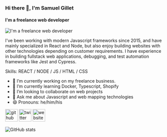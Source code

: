 ### Hi there 👋, I'm Samuel Gillet
#### I'm a freelance web developer
![I'm a freelance web developer](https://images.ctfassets.net/hrltx12pl8hq/1fR5Y7KaK9puRmCDaIof7j/09e2b2b9eaf42d450aba695056793607/vector1.jpg?fit=fill&w=800&h=300)

I've been working with modern Javascript frameworks since 2015, and have mainly specialized in React and Node, but also enjoy building websites with other technologies depending on customer requirements.  I have experience in building fullstack web applications, debugging, and test automation frameworks like Jest and Cypress.

Skills: REACT / NODE / JS / HTML / CSS

- 🔭 I’m currently working on my freelance business. 
- 🌱 I’m currently learning Docker, Typescript, Shopify
- 👯 I’m looking to collaborate on web projects 
- 💬 Ask me about Javascript and web mapping technologies 
- 😄 Pronouns: he/him/his 


[<img src='https://cdn.jsdelivr.net/npm/simple-icons@3.0.1/icons/github.svg' alt='github' height='40'>](https://github.com/sgillet1007)  [<img src='https://cdn.jsdelivr.net/npm/simple-icons@3.0.1/icons/twitter.svg' alt='twitter' height='40'>](https://twitter.com/@SamuelGillet)  [<img src='https://cdn.jsdelivr.net/npm/simple-icons@3.0.1/icons/icloud.svg' alt='website' height='40'>](https://samuelgillet.com/)  

![GitHub stats](https://github-readme-stats.vercel.app/api?username=sgillet1007&show_icons=true)  

